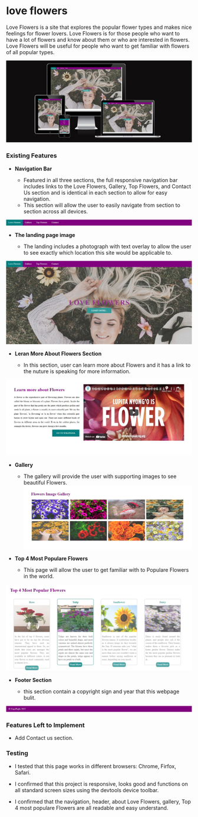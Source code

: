 # love flowers

Love Flowers is a site that explores the popular flower types and makes nice feelings for flower lovers. Love Flowers is for those people who want to have a lot of flowers and know about them or who are interested in flowers. Love Flowers will be useful for people who want to get familiar with flowers of all popular types. 

![Responsice Mockup](media/Multymedia.jpg)


### Existing Features


- __Navigation Bar__

   - Featured in all three sections, the full responsive navigation bar includes links to the Love Flowers, Gallery, Top Flowers,  and Contact Us section and is identical in each section to allow for easy navigation.
  - This section will allow the user to easily navigate from section to section across all devices.

![Nav Bar](media/nav.JPG)

- __The landing page image__

  - The landing includes a photograph with text overlay to allow the user to see exactly which location this site would be applicable to. 

![Landing Page](media/banner.JPG)

- __Leran More About Flowers Section__

  - In this section, user can learn more about Flowers and it has a link to the  nuture is speaking for more information.

![Learn More About Flowers](media/video.JPG)

- __Gallery__

  - The gallery will provide the user with supporting images to see beautiful Flowers.
![Gallery](media/gallery.JPG)

- __Top 4 Most Populare Flowers__

  - This page will allow the user to get familiar with  to  Populare Flowers in the world.

![Top 4 Most Populare Flowers](media/card.JPG)

- __Footer Section__

  - this section contain a copyright sign and  year that this webpage bulit.

![Footer Section](media/footer.JPG)

### Features Left to Implement

- Add  Contact us section.

### Testing
- I tested that this page works in different browsers: Chrome, Firfox, Safari.
 
- I confirmed that this project is responsive, looks good and functions on all standard screen sizes using the devtools device toolbar.
 
- I confirmed that the navigation, header, about Love Flowers, gallery, Top 4 most populare Flowers  are all readable and easy understand.

